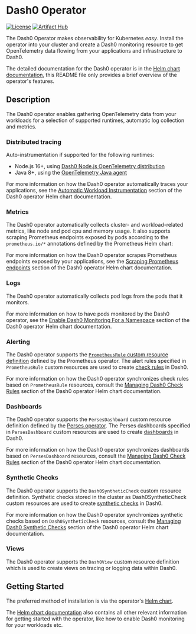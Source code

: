 # Dash0 Operator

[![License](https://img.shields.io/badge/License-Apache%202.0-blue.svg)](https://opensource.org/licenses/Apache-2.0)
[![Artifact Hub](https://img.shields.io/endpoint?url=https://artifacthub.io/badge/repository/dash0-operator)](https://artifacthub.io/packages/search?repo=dash0-operator)

The Dash0 Operator makes observability for Kubernetes _easy_.
Install the operator into your cluster and create a Dash0 monitoring resource to get OpenTelemetry data flowing from
your applications and infrastructure to Dash0.

The detailed documentation for the Dash0 operator is in the
[Helm chart documentation](helm-chart/dash0-operator/README.md), this README file only provides a brief overview of the
operator's features.

## Description

The Dash0 operator enables gathering OpenTelemetry data from your workloads for a selection of supported
runtimes, automatic log collection and metrics.

### Distributed tracing

Auto-instrumentation if supported for the following runtimes:

* Node.js 16+, using
  [Dash0 Node.js OpenTelemetry distribution](https://github.com/dash0hq/opentelemetry-js-distribution)
* Java 8+, using the [OpenTelemetry Java agent](https://github.com/open-telemetry/opentelemetry-java-instrumentation)

For more information on how the Dash0 operator automatically traces your applications, see the
[Automatic Workload Instrumentation](https://artifacthub.io/packages/helm/dash0-operator/dash0-operator#automatic-workload-instrumentation)
section of the Dash0 operator Helm chart documentation.

### Metrics

The Dash0 operator automatically collects cluster- and workload-related metrics, like node and pod cpu and memory usage.
It also supports scraping Prometheus endpoints exposed by pods according to the `prometheus.io/*` annotations defined by
the Prometheus Helm chart:

For more information on how the Dash0 operator scrapes Prometheus endpoints exposed by your applications, see the
[Scraping Prometheus endpoints](https://artifacthub.io/packages/helm/dash0-operator/dash0-operator#scraping-prometheus-endpoints)
section of the Dash0 operator Helm chart documentation.

### Logs

The Dash0 operator automatically collects pod logs from the pods that it monitors.

For more information on how to have pods monitored by the Dash0 operator, see the
[Enable Dash0 Monitoring For a Namespace](https://artifacthub.io/packages/helm/dash0-operator/dash0-operator#enable-dash0-monitoring-for-a-namespace) section of the Dash0 operator
Helm chart documentation.

### Alerting

The Dash0 operator supports the [`PrometheusRule` custom resource definition](https://github.com/prometheus-operator/prometheus-operator/blob/main/Documentation/api.md#monitoring.coreos.com/v1.PrometheusRule)
defined by the Prometheus operator.
The alert rules specified in `PrometheusRule` custom resources are used to create
[check rules](https://www.dash0.com/documentation/dash0/alerting/check-rules) in Dash0.

For more information on how the Dash0 operator synchronizes check rules based on `PrometheusRule` resources, consult the
[Managing Dash0 Check Rules](helm-chart/dash0-operator/README.md#managing-dash0-check-rules)
section of the Dash0 operator Helm chart documentation.

### Dashboards

The Dash0 operator supports the `PersesDashboard` custom resource definition defined by the
[Perses operator](https://github.com/perses/perses-operator).
The Perses dashboards specified in `PersesDashboard` custom resources are used to create
[dashboards](https://www.dash0.com/documentation/dash0/dashboards) in Dash0.

For more information on how the Dash0 operator synchronizes dashboards based on `PersesDashboard` resources, consult the
[Managing Dash0 Check Rules](helm-chart/dash0-operator/README.md#managing-dash0-dashboards)
section of the Dash0 operator Helm chart documentation.

### Synthetic Checks

The Dash0 operator supports the `Dash0SyntheticCheck` custom resource definition.
Synthetic checks stored in the cluster as Dash0SyntheticCheck custom resources are used to create
[synthetic checks](https://www.dash0.com/documentation/dash0/synthetic-monitoring) in Dash0.

For more information on how the Dash0 operator synchronizes synthetic checks based on `Dash0SyntheticCheck` resources,
consult the [Managing Dash0 Synthetic Checks](helm-chart/dash0-operator/README.md#managing-dash0-synthetic-checks)
section of the Dash0 operator Helm chart documentation.

### Views

The Dash0 operator supports the `Dash0View` custom resource definition which is used to create views on tracing or logging
data within Dash0.

## Getting Started

The preferred method of installation is via the operator's
[Helm chart](https://github.com/dash0hq/dash0-operator/blob/main/helm-chart/dash0-operator/README.md).

The [Helm chart documentation](https://github.com/dash0hq/dash0-operator/blob/main/helm-chart/dash0-operator/README.md)
also contains all other relevant information for getting started with the operator, like how to enable Dash0 monitoring
for your workloads etc.
